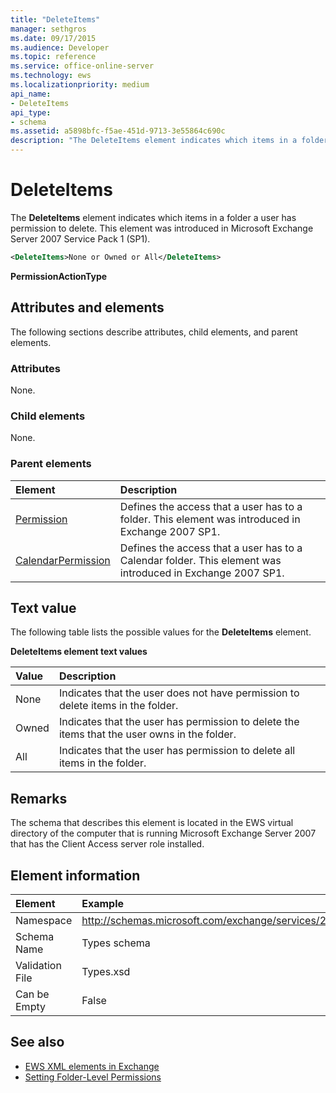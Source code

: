 ```yaml
---
title: "DeleteItems"
manager: sethgros
ms.date: 09/17/2015
ms.audience: Developer
ms.topic: reference
ms.service: office-online-server
ms.technology: ews
ms.localizationpriority: medium
api_name:
- DeleteItems
api_type:
- schema
ms.assetid: a5898bfc-f5ae-451d-9713-3e55864c690c
description: "The DeleteItems element indicates which items in a folder a user has permission to delete. This element was introduced in Microsoft Exchange Server 2007 Service Pack 1 (SP1)."
---
```


# DeleteItems

The **DeleteItems** element indicates which items in a folder a user has permission to delete. This element was introduced in Microsoft Exchange Server 2007 Service Pack 1 (SP1). 
  
```xml
<DeleteItems>None or Owned or All</DeleteItems>
```

 **PermissionActionType**
## Attributes and elements

The following sections describe attributes, child elements, and parent elements.
  
### Attributes

None.
  
### Child elements

None.
  
### Parent elements

|**Element**|**Description**|
|:-----|:-----|
|[Permission](permission.md) <br/> |Defines the access that a user has to a folder. This element was introduced in Exchange 2007 SP1.  <br/> |
|[CalendarPermission](calendarpermission.md) <br/> |Defines the access that a user has to a Calendar folder. This element was introduced in Exchange 2007 SP1.  <br/> |
   
## Text value

The following table lists the possible values for the **DeleteItems** element. 
  
**DeleteItems element text values**

|**Value**|**Description**|
|:-----|:-----|
|None  <br/> |Indicates that the user does not have permission to delete items in the folder.  <br/> |
|Owned  <br/> |Indicates that the user has permission to delete the items that the user owns in the folder.  <br/> |
|All  <br/> |Indicates that the user has permission to delete all items in the folder.  <br/> |
   
## Remarks

The schema that describes this element is located in the EWS virtual directory of the computer that is running Microsoft Exchange Server 2007 that has the Client Access server role installed.
  
## Element information

| Element | Example |
|:-----|:-----|
|Namespace  <br/> |http://schemas.microsoft.com/exchange/services/2006/types  <br/> |
|Schema Name  <br/> |Types schema  <br/> |
|Validation File  <br/> |Types.xsd  <br/> |
|Can be Empty  <br/> |False  <br/> |
   
## See also

- [EWS XML elements in Exchange](ews-xml-elements-in-exchange.md)
- [Setting Folder-Level Permissions](https://msdn.microsoft.com/library/c7530e86-5112-401c-b10a-9c054ae59f07%28Office.15%29.aspx)

